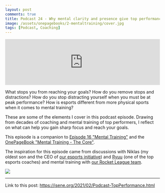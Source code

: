 ```yaml
---
layout: post
comments: true
title: Podcast 24 - Why mental clarity and presence give top performance
image: /assets/onepagebooks/2-mentaltraining/cover.jpg
tags: [Podcast, Coaching]
---
```


<center>
<iframe src="https://anchor.fm/isene/embed/episodes/Episode-24-1545---Why-mental-clarity-and-presence-give-top-performance-eqnpfi" width="100%" frameborder="0" scrolling="no"></iframe>
</center>

What stops you from reaching your goals? How do you remove stops and distractions? How do you stop distracting yourself when you must be at peak performance? How is esports different from more physical sports when it comes to mental training?

These are some of the elements I cover in this podcast episode. Drawing from decades of coaching and mental training of top performers, I reflect on what can help you gain sharp focus and reach your goals.

This episode is a companion to [Episode 16 "Mental Training"](https://isene.org/2018/11/Podcast-MentalTraining.html) and the [OnePageBook "Mental Training - The Core"](https://isene.org/onepagebooks/#1pb-2-mental-training---the-core).

The inspiration for this episode came from discussions with Niklas (my oldest son and the CEO of [our esports initiative](https://aw3.no)) and [Ryuu](https://liquipedia.net/rocketleague/Ryuu) (one of the top esports coaches) and mental training with [our Rocket League team](https://aw3.no/rl/).

![](https://isene.org/assets/onepagebooks/2-mentaltraining/cover.jpg)

---
Link to this post: <https://isene.org/2021/02/Podcast-TopPerformance.html>
